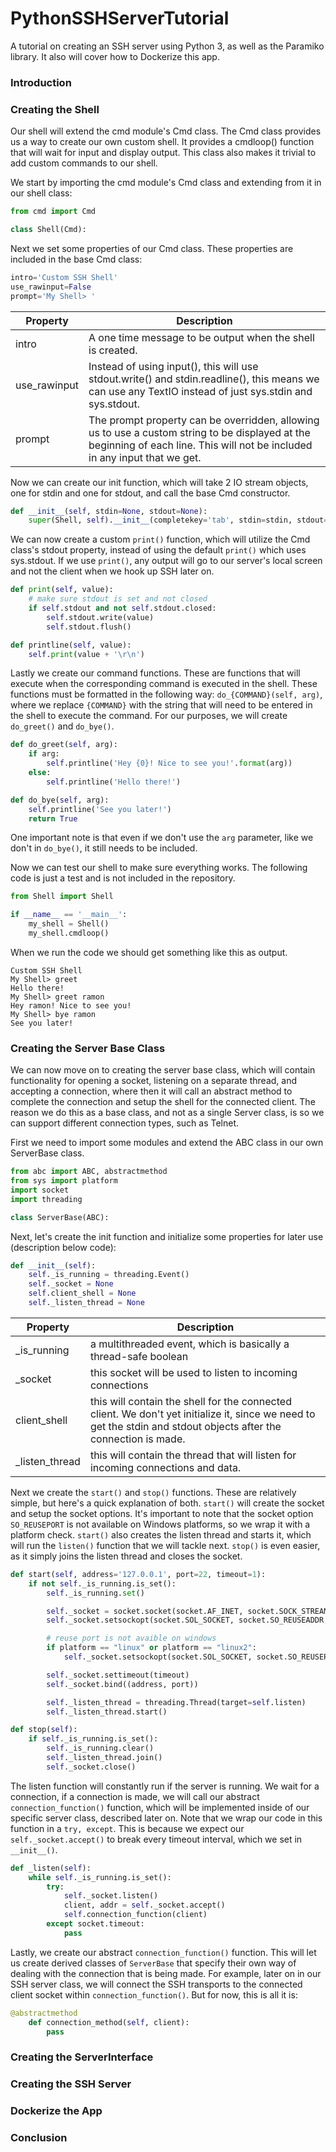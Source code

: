 # PythonSSHServerTutorial
A tutorial on creating an SSH server using Python 3, as well as the Paramiko library. It also will cover how to Dockerize this app.

### Introduction


### Creating the Shell
Our shell will extend the cmd module's Cmd class. The Cmd class provides us a way to create our own custom shell. It provides a cmdloop() function that will wait for input and display output. This class also makes it trivial to add custom commands to our shell.

We start by importing the cmd module's Cmd class and extending from it in our shell class:

```py
from cmd import Cmd

class Shell(Cmd):
```

Next we set some properties of our Cmd class. These properties are included in the base Cmd class:

```py
intro='Custom SSH Shell'
use_rawinput=False
prompt='My Shell> '
```

| Property     | Description                                                                                                                                             |
|--------------|---------------------------------------------------------------------------------------------------------------------------------------------------------|
| intro        | A one time message to be output when the shell is created.                                                                                              |
| use_rawinput | Instead of using input(), this will use stdout.write() and stdin.readline(), this means we can use any TextIO instead of just sys.stdin and sys.stdout. |
| prompt       | The prompt property can be overridden, allowing us to use a custom string to be displayed at the beginning of each line. This will not be included in any input that we get.                 |

Now we can create our init function, which will take 2 IO stream objects, one for stdin and one for stdout, and call the base Cmd constructor. 

```py
def __init__(self, stdin=None, stdout=None):
    super(Shell, self).__init__(completekey='tab', stdin=stdin, stdout=stdout)
```

We can now create a custom `print()` function, which will utilize the Cmd class's stdout property, instead of using the default `print()` which  uses sys.stdout. If we use `print()`, any output will go to our server's local screen and not the client when we hook up SSH later on.

```py
def print(self, value):
    # make sure stdout is set and not closed
    if self.stdout and not self.stdout.closed:
        self.stdout.write(value)
        self.stdout.flush()

def printline(self, value):
    self.print(value + '\r\n')
```

Lastly we create our command functions. These are functions that will execute when the corresponding command is executed in the shell. These functions must be formatted in the following way: `do_{COMMAND}(self, arg)`, where we replace `{COMMAND}` with the string that will need to be entered in the shell to execute the command. For our purposes, we will create `do_greet()` and `do_bye()`.

```py
def do_greet(self, arg):
    if arg:
        self.printline('Hey {0}! Nice to see you!'.format(arg))
    else:
        self.printline('Hello there!')

def do_bye(self, arg):
    self.printline('See you later!')
    return True
```

One important note is that even if we don't use the `arg` parameter, like we don't in `do_bye()`, it still needs to be included.

Now we can test our shell to make sure everything works. The following code is just a test and is not included in the repository.

```py
from Shell import Shell

if __name__ == '__main__':
    my_shell = Shell()
    my_shell.cmdloop()
```

When we run the code we should get something like this as output.
```
Custom SSH Shell
My Shell> greet
Hello there!
My Shell> greet ramon
Hey ramon! Nice to see you!
My Shell> bye ramon
See you later!
```

### Creating the Server Base Class
We can now move on to creating the server base class, which will contain functionality for opening a socket, listening on a separate thread, and accepting a connection, where then it will call an abstract method to complete the connection and setup the shell for the connected client. The reason we do this as a base class, and not as a single Server class, is so we can support different connection types, such as Telnet. 

First we need to import some modules and extend the ABC class in our own ServerBase class.

```py
from abc import ABC, abstractmethod
from sys import platform
import socket
import threading

class ServerBase(ABC):
```

Next, let's create the init function and initialize some properties for later use (description below code):

```py
def __init__(self):
    self._is_running = threading.Event()
    self._socket = None
    self.client_shell = None
    self._listen_thread = None
```

| Property       | Description                                                                                                                                                       |
|----------------|-------------------------------------------------------------------------------------------------------------------------------------------------------------------|
| _is_running    | a multithreaded event, which is basically a thread-safe boolean                                                                                                   |
| _socket        | this socket will be used to listen to incoming connections                                                                                                        |
| client_shell   | this will contain the shell for the connected client. We don't yet initialize it, since we need to get the stdin and stdout objects after the connection is made. |
| _listen_thread | this will contain the thread that will listen for incoming connections and data.                                                                                  |

Next we create the `start()` and `stop()` functions. These are relatively simple, but here's a quick explanation of both. `start()` will create the socket and setup the socket options. It's important to note that the socket option `SO_REUSEPORT` is not available on Windows platforms, so we wrap it with a platform check. `start()` also creates the listen thread and starts it, which will run the `listen()` function that we will tackle next. `stop()` is even easier, as it simply joins the listen thread and closes the socket.

```py
def start(self, address='127.0.0.1', port=22, timeout=1):
    if not self._is_running.is_set():
        self._is_running.set()

        self._socket = socket.socket(socket.AF_INET, socket.SOCK_STREAM)
        self._socket.setsockopt(socket.SOL_SOCKET, socket.SO_REUSEADDR, True)

        # reuse port is not avaible on windows
        if platform == "linux" or platform == "linux2":
            self._socket.setsockopt(socket.SOL_SOCKET, socket.SO_REUSEPORT, True)

        self._socket.settimeout(timeout)
        self._socket.bind((address, port))

        self._listen_thread = threading.Thread(target=self.listen)
        self._listen_thread.start()

def stop(self):
    if self._is_running.is_set():
        self._is_running.clear()
        self._listen_thread.join()
        self._socket.close()
```

The listen function will constantly run if the server is running. We wait for a connection, if a connection is made, we will call our abstract `connection_function()` function, which will be implemented inside of our specific server class, described later on. Note that we wrap our code in this function in a `try, except`. This is because we expect our `self._socket.accept()` to break every timeout interval, which we set in `__init__()`.

```py
def _listen(self):
    while self._is_running.is_set():
        try:
            self._socket.listen()
            client, addr = self._socket.accept()
            self.connection_function(client)
        except socket.timeout:
            pass
```

Lastly, we create our abstract `connection_function()` function. This will let us create derived classes of `ServerBase` that specify their own way of dealing with the connection that is being made. For example, later on in our SSH server class, we will connect the SSH transports to the connected client socket within `connection_function()`. But for now, this is all it is:

```py
@abstractmethod
    def connection_method(self, client):
        pass
```

### Creating the ServerInterface


### Creating the SSH Server


### Dockerize the App


### Conclusion
